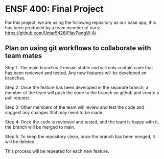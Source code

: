 # ENSF 400: Final Project

For this project, we are using the following repository as our base app, this has been produced by a team member of ours: https://github.com/Umar5426/PlayPongW-Ai

## Plan on using git workflows to collaborate with team mates

Step 1: The main branch will remain stable and will only contain code that has been reviewed and tested. Any new features will be developed on branches.

Step 2: Once the feature has been developed in the separate branch, a member of the team will push the code to the branch on github and create a pull request.

Step 3: Other members of the team will review and test the code and suggest any changes that may need to be made.

Step 4: Once the code is reviewed and tested, and the team is happy with it, the branch will be merged to main.

Step 5: To keep the repository clean, once the branch has been merged, it will be deleted.

This process will be repeated for each new feature.